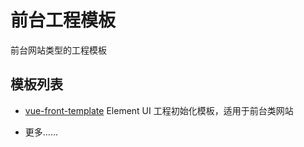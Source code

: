 # 前台工程模板

前台网站类型的工程模板

## 模板列表

- [vue-front-template](https://github.com/giscafer/vue-front-template) Element UI 工程初始化模板，适用于前台类网站

- 更多……
